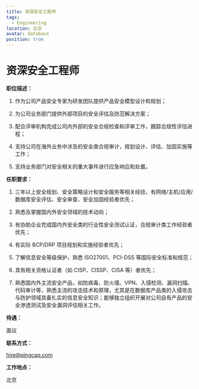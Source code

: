 ```yaml
---
title: 资深安全工程师
tags:
  - Engineering
location: 北京
avatar: database
position: true
---
```



# 资深安全工程师

**职位描述：**

1. 作为公司产品安全专家为研发团队提供产品安全模型设计和规划；

2. 为公司业务部门提供外部项目的安全评估及防范解决方案；

3. 配合评审机构完成公司内外部的安全合规检查和评审工作，跟踪合规性评估进程；

4. 支持公司在海外业务中涉及的安全类合规审计，规划设计、评估、加固实施等工作；

5. 支持业务部门对安全相关的重大事件进行应急响应和处置。

**任职要求：**

1. 三年以上安全规划、安全策略设计和安全服务等相关经验，有网络/主机/应用/数据库安全评估、安全审查、安全加固经验者优先；

2. 熟悉及掌握国内外安全领域的技术动向；

3. 有协助企业完成国内外安全类的行业性安全测试认证，合规审计类工作经验者优先；

4. 有实际 BCP/DRP 项目规划和实施经验者优先；

5. 了解信息安全等级保护，熟悉 ISO27001、PCI-DSS 等国际安全标准和规范；

6. 具有相关资格认证者（如 CISP、CISSP、CISA 等）者优先；

7. 熟悉国内外主流安全产品，如防病毒、防火墙、VPN、入侵检测、漏洞扫描、代码审计等，熟悉主流的攻击技术和原理，尤其是在数据库产品类的入侵攻击与防护领域具备扎实的信息安全知识；能够独立组织开展对公司自有产品的安全渗透测试及安全漏洞评估相关工作。


**待遇：**

 面议

**联系方式：**

hire@pingcap.com

**工作地点：**

北京
